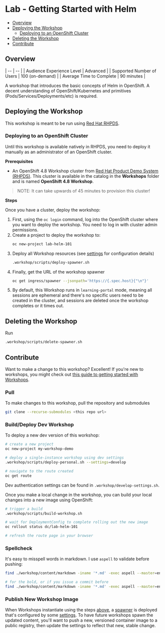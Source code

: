 # Lab - Getting Started with Helm

* [Overview](#overview)
* [Deploying the Workshop](#deploying-the-workshop)
  * [Deploying to an OpenShift Cluster](#deploying-to-an-openshift-cluster)
* [Deleting the Workshop](#deleting-the-workshop)
* [Contribute](#contribute)

## Overview

| -- | -- |
| Audience Experience Level | Advanced |
| Supported Number of Users | 100 (on-demand) |
| Average Time to Complete | 90 minutes |

A workshop that introduces the basic concepts of Helm in OpenShift. A decent understanding of OpenShift/Kubernetes and primitives (Pods/Services/Deployments/etc) is required.

## Deploying the Workshop

This workshop is meant to be run using [Red Hat RHPDS](https://rhpds.redhat.com).

### Deploying to an OpenShift Cluster

Until this workshop is available natively in RHPDS, you need to deploy it manually as an administrator of an OpenShift cluster.

**Prerequisites**

* An OpenShift 4.8 Workshop cluster from [Red Hat Product Demo System (RHPDS)](https://rhpds.redhat.com). This cluster is available in the catalog in the **Workshops** folder and is named **OpenShift 4.8 Workshop**.

>NOTE: It can take upwards of 45 minutes to provision this cluster!

**Steps**

Once you have a cluster, deploy the workshop:

1. First, using the `oc login` command, log into the OpenShift cluster where you want to deploy the workshop. You need to log in with cluster admin permissions.
1. Create a project to deploy the workshop to:
    ```sh
    oc new-project lab-helm-101
    ```
1. Deploy all Workshop resources (see [settings](.workshop/settings.sh) for configuration details)
    ```sh
    .workshop/scripts/deploy-spawner.sh
    ```
1. Finally, get the URL of the workshop spawner
    ```sh
    oc get ingress/spawner --jsonpath='https://{.spec.host}{"\n"}'
    ```
1. By default, this Workshop runs in `learning-portal` mode, meaning all sessions are ephemeral and there's no specific users need to be created in the cluster, and sessions are deleted once the workshop completes or it times out.

## Deleting the Workshop

Run

```sh
.workshop/scripts/delete-spawner.sh
```

## Contribute

Want to make a change to this workshop? Excellent! If you're new to workshops, you might check out [this guide to getting started with Workshops](https://github.com/openshift-homeroom/lab-workshop-content).

### Pull

To make changes to this workshop, pull the repository and submodules

```sh
git clone --recurse-submodules <this repo url>
```

### Build/Deploy Dev Workshop

To deploy a new dev version of this workshop:

```sh
# create a new project
oc new-project my-workshop-demo

# deploy a single-instance workshop using dev settings
.workshop/scripts/deploy-personal.sh --settings=develop

# navigate to the route created
oc get route
```

Dev authentication settings can be found in `.workshop/develop-settings.sh`.

Once you make a local change in the workshop, you can build your local changes into a new image using OpenShift:

```sh
# trigger a build
.workshop/scripts/build-workshop.sh

# wait for DeploymentConfig to complete rolling out the new image
oc rollout status dc/lab-helm-101

# refresh the route page in your browser
```

### Spellcheck

It's easy to misspell words in markdown. I use `aspell` to validate before pushing:

```sh
find ./workshop/content/markdown -iname '*.md' -exec aspell --master=en_US --lang=en_US -c {} \;

# for the bold, or if you issue a commit before
find ./workshop/content/markdown -iname '*.md' -exec aspell --master=en_US --lang=en_US --dont-backup -c {} \;
```

### Publish New Workshop Image

When Workshops instantiate using the steps [above](#deploying-the-workshop), a [spawner](https://github.com/openshift-homeroom/workshop-spawner) is deployed that's configured by some [settings](.workshop/settings.sh). To have future workshops spawn the updated content, you'll want to push a new, versioned container image to a public registry, then update the settings to reflect that new, stable change.
